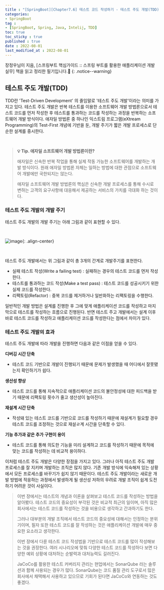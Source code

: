```yaml
---
title : "[SpringBoot][Chapter7.6] 테스트 코드 작성하기 - 테스트 주도 개발(TDD)"
categories:
- SpringBoot
tag :
- [SpringBoot, Spring, Java, Intelij, TDD]
toc: true
toc_sticky : true
published : true
date : 2022-08-01
last_modified_at : 2022-08-01
---
```






장정우님이 지음, [스프링부트 핵심가이드 :: 스프링 부트를 활용한 애플리케이션 개발 실무] 책을 읽고 정리한 필기입니다.📢
{: .notice--warning}



## 테스트 주도 개발(TDD)

TDD란 'Test-Driven Development' 의 줄임말로 '테스트 주도 개발'이라는 의미를 가지고 있다. 테스트 주도 개발은 반복 테스트를 이용한 소프트웨어 개발 방법론으로서 테스트 코드를 먼저 작성한 후 테스트를 통과하는 코드를 작성하는 과정을 반복하는 소프트웨어 개발 방식이다. 애자일 방법론 중 하나인 익스트림 프로그램(eXtream Programming)의 Test-First 개념에 기반을 둔, 개발 주기가 짧은 개발 프로세스로 단순한 설계를 중시한다.

<br>

> **💡 Tip. 애자일 소프트웨어 개발 방법론이란?**
>
> 애자일은 신속한 반복 작업을 통해 실제 작동 가능한 소프트웨어를 개발하는 개발 방식이다. 원래 애자일 방법론 자체는 일하는 방법에 대한 관점으로 소프트웨어 개발에만 국한되지는 않는다.
>
> 애자일 소프트웨어 개발 방법론의 핵심은 신속한 개발 프로세스를 통해 수시로 변하는 고객의 요구사항에 대응해서 제공하는 서비스의 가치를 극대화 하는 것이다.



### 테스트 주도 개발의 개발 주기

테스트 주도 개발의 개발 주기는 아래 그림과 같이 표현할 수 있다.

<br>

![image](https://user-images.githubusercontent.com/13410737/182035284-ec549558-6599-458e-b304-2e8cf7138395.png){: .align-center}

<br>

테스트 주도 개발에서는 위 그림과 같이 총 3개의 간계로 개발주기를 표현한다.



- 실패 테스트 작성(Write a failing test) : 실패하는 경우의 테스트 코드를 먼저 작성한다.
- 테스트를 통과하는 코드 작성(Make a test pass) : 테스트 코드를 성공시키기 위한 실제 코드를 작성한다.
- 리팩토링(Refactor) : 중복 코드를 제거하거나 일반화하는 리팩토링을 수행한다.



일반적인 개발 방법은 설계를 진행한 후 그에 맞게 애플리케이션 코드를 작성하고 마지막으로 테스트를 작성하는 흐름으로 진행된다. 반면 테스트 주고 개발에서는 설계 이후 바로 테스트 코드를 작성하고 애플리케이션 코드를 작성한다는 점에서 차이가 있다.



### 테스트 주도 개발의 효과

테스트 주도 개발에 따라 개발을 진행하면 다음과 같은 이점을 얻을 수 있다.



**디버깅 시간 단축**

- 테스트 코드 기반으로 개발이 진행되기 때문에 문제가 발생했을 때 어디에서 잘못됐는지 확인하기가 쉽다.

**생산성 향상**

- 테스트 코드를 통해 지속적으로 애플리케이션 코드의 불안정성에 대한 피드백을 받기 때문에 리팩토링 횟수가 줄고 생산성이 높아진다.

**재설계 시간 단축**

- 작성돼 있는 테스트 코드를 기반으로 코드를 작성하기 때문에 재설계가 필요할 경우 테스트 코드를 조정하는 것으로 재설ㄹ계 시간을 단축할 수 있다.

**기능 추가과 같은 추가 구현이 용이**

- 테스트 코드를 통해 의도한 기능을 미리 설계하고 코드를 작성하기 때문에 목적에 맞는 코드를 작성하는 데 비교적 용이하다.



이처럼 테스트 주도 개발은 다양한 장점을 가지고 있다. 그러나 아직 테스트 주도 개발 프로세스를 잘 지키며 개발하는 조직은 많지 않다. 기존 개발 방식에 익숙해져 있는 상황에서 모든 프로세스를 바꾸기가 쉽지 않기 때문이다. 테스트 주도 개발이라는 새로운 개발 방법에 적응하는 과정에서 발생하게 될 생산성 저하의 우려로 개발 조직이 쉽게 도전하기 어려운 것이 사실이다.



> 이번 장에서는 테스트의 개념과 이론을 살펴보고 테스트 코드를 작성하는 방법을 알아봤다. 테스트 코드의 중요성이 부각된 것은 비교적 최근의 일이며, 아직 많은 회사에서는 테스트 코드를 작성하는 것을 비용으로 생각하고 간과하기도 한다.
>
> 그러나 대부분의 개발 조직에서 테스트 코드의 중요성에 대해서는 인정하는 분위기이며, 필자 또한 테스트 코드를 잘 작성하는 것은 애플리케이션 개발에 매우 중요한 요소라고 생각한다.
>
> 이번 장에서 다룬 테스트 코드 작성법을 기반으로 테스트 코드를 많이 작성해보는 것을 권장한다. 여러 시나리오에 맞춰 다양한 테스트 코드를 작성하다 보면 다양한 예외 상황에 대처하는 순발력과 대처능력도 길러진다.
>
> JaCoCo를 활용한 테스트 커버리지 관리는 현업에서는 SonarQube  라는 솔루션과 함께 사용되는 경우가 많다. SonarQube는 코드 품질 관리 도구로서 많은 회사에서 채택해서 사용하고 있으므로 기회가 된다면 JaCoCo와 연동하는 것도 좋겠다.

